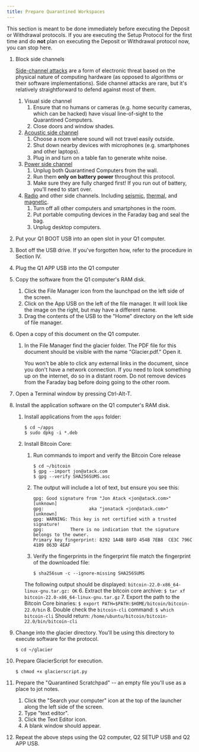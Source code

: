 ```yaml
---
title: Prepare Quarantined Workspaces
---
```


This section is meant to be done immediately before executing the Deposit or
Withdrawal protocols. If you are executing the Setup Protocol for the
first time and do **not** plan on executing the Deposit or Withdrawal protocol now, you can stop here.

1. Block side channels

    [Side-channel attacks](https://en.wikipedia.org/wiki/Side-channel_attack)
    are a form of electronic threat based on the physical nature of computing
    hardware (as opposed to algorithms or their software implementations).
    Side channel attacks are rare, but it's relatively straightforward to
    defend against most of them.

    1. Visual side channel
        1. Ensure that no humans or cameras (e.g. home security cameras, which
        can be hacked) have visual line-of-sight to the Quarantined Computers.
        2. Close doors and window shades.
    2. [Acoustic side channel](https://en.wikipedia.org/wiki/Acoustic_cryptanalysis)
        1. Choose a room where sound will not travel easily outside.
        2. Shut down nearby devices with microphones (e.g. smartphones and
        other laptops).
        3. Plug in and turn on a table fan to generate white noise.
    3. [Power side channel](http://sharps.org/wp-content/uploads/CLARK-ESORICS13.pdf)
        1. Unplug both Quarantined Computers from the wall.
        2. Run them **only on battery power** throughout this protocol.
        3. Make sure they are fully charged first! If you run out of battery,
        you'll need to start over.
    4. [Radio](https://cyber.bgu.ac.il/how-leak-sensitive-data-isolated-computer-air-gap-near-mobile-phone-airhopper/)
    and other side channels. Including
    [seismic](https://www.cc.gatech.edu/fac/traynor/papers/traynor-ccs11.pdf),
    [thermal](https://cyber.bgu.ac.il/bitwhisper-heat-air-gap/),
    and [magnetic](http://fc15.ifca.ai/preproceedings/paper_14.pdf).
        1. Turn off all other computers and smartphones in the room.
        2. Put portable computing devices in the Faraday bag and seal the bag.
        3. Unplug desktop computers.
2. Put your Q1 BOOT USB into an open slot in your Q1 computer.
3. Boot off the USB drive. If you've forgotten how, refer to the procedure in Section IV.
4. Plug the Q1 APP USB into the Q1 computer
5. Copy the software from the Q1 computer's RAM disk.
    1. Click the File Manager icon from the launchpad on the left side of the
    screen.
    2. Click on the App USB on the left of the file manager. It will look like
    the image on the right, but may have a different name.
    3. Drag the contents of the USB to the "Home" directory on the left side of
    file manager.
6. Open a copy of this document on the Q1 computer.
    1. In the File Manager find the glacier folder. The PDF file for this
    document should be visible with the name "Glacier.pdf." Open it.

        You won't be able to click any external links in the document, since you
        don't have a network connection. If you need to look something up on the
        internet, do so in a distant room. Do not remove devices from the Faraday
        bag before doing going to the other room.

7. Open a Terminal window by pressing Ctrl-Alt-T.
8. Install the application software on the Q1 computer's RAM disk.
    1. Install applications from the `apps` folder:
        ```
        $ cd ~/apps
        $ sudo dpkg -i *.deb
        ```

    2. Install Bitcoin Core:
        1. Run commands to import and verify the Bitcoin Core release
            ```
            $ cd ~/bitcoin
            $ gpg --import jon@atack.com
            $ gpg --verify SHA256SUMS.asc
            ```
            
        
        2. The output will include a lot of text, but ensure you see this:
            ```
            gpg: Good signature from "Jon Atack <jon@atack.com>" [unknown]
            gpg:                 aka "jonatack <jon@atack.com>" [unknown]
            gpg: WARNING: This key is not certified with a trusted signature!
            gpg:          There is no indication that the signature belongs to the owner.
            Primary key fingerprint: 8292 1A4B 88FD 454B 7EB8  CE3C 796C 4109 063D 4EAF
            ```

        5. Verify the fingerprints in the fingerprint file match the fingerprint
        of the downloaded file:
            ```
            $ sha256sum -c --ignore-missing SHA256SUMS
            ```
        The following output should be displayed:
            ```
            bitcoin-22.0-x86_64-linux-gnu.tar.gz: OK
            ```
        6. Extract the bitcoin core archive:
            ```
            $ tar xf bitcoin-22.0-x86_64-linux-gnu.tar.gz
            ```
        7. Export the path to the Bitcoin Core binaries:
            ```
            $ export PATH=$PATH:$HOME/bitcoin/bitcoin-22.0/bin
            ```
        8. Double check the `bitcoin-cli` command:
            ```
            $ which bitcoin-cli
            ```
        Should return:
            ```
            /home/ubuntu/bitcoin/bitcoin-22.0/bin/bitcoin-cli
            ```
9. Change into the glacier directory. You'll be using this directory to execute
software for the protocol.
    ```
    $ cd ~/glacier
    ```
10. Prepare GlacierScript for execution.
    ```
    $ chmod +x glacierscript.py
    ```
11. Prepare the "Quarantined Scratchpad" -- an empty file you'll use as a place
to jot notes.
    1. Click the "Search your computer" icon at the top of the launcher along
    the left side of the screen.
    2. Type "text editor".
    3. Click the Text Editor icon.
    4. A blank window should appear.
12. Repeat the above steps using the Q2 computer, Q2 SETUP USB and Q2 APP USB.
 